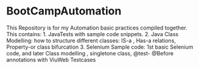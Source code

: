 # BootCampAutomation

This Repository is for my Automation basic practices compiled together.
This contains:
    1. JavaTests with sample code snippets.
    2. Java Class Modelling: how to structure different classes: IS-a , Has-a relations, Property-or class bifurcation
    3. Selenium Sample code: 1st basic Selenium code, and later Class modelling , singletone class, @test- @Before
    annotations with ViuWeb Testcases
    
